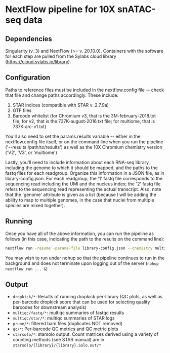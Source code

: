 # NextFlow pipeline for 10X snATAC-seq data

## Dependencies
Singularity (v. 3) and NextFlow (>= v. 20.10.0). Containers with the software for each step are pulled from the Sylabs cloud library (https://cloud.sylabs.io/library).


## Configuration
Paths to reference files must be included in the nextflow.config file -- check that file and change paths accordingly. These include:

1. STAR indices (compatible with STAR v. 2.7.9a)
2. GTF files
3. Barcode whitelist (for Chromium v3, that is the 3M-february-2018.txt file; for v2, that is the 737K-august-2016.txt file; for multiome, that is 737K-arc-v1.txt)

You'll also need to set the params.results variable -- either in the nextflow.config file itself, or on the command line when you run the pipeline ('--results /path/to/results') as well as the 10X Chromium chemistry version ('V2', 'V3', or 'multiome')

Lastly, you'll need to include information about each RNA-seq library, including the genome to which it should be mapped, and the paths to the fastq files for each readgroup. Organize this information in a JSON file, as in library-config.json. For each readgroup, the '1' fastq file corresponds to the sequencing read including the UMI and the nucleus index; the '2' fastq file refers to the sequencing read representing the actual transcript. Also, note that the 'genome' attribute is given as a list (because I will be adding the ability to map to multiple genomes, in the case that nuclei from multiple species are mixed together).

## Running
Once you have all of the above information, you can run the pipeline as follows (in this case, indicating the path to the results on the command line):

```bash
nextflow run -resume -params-file library-config.json --chemistry multiome --results /path/to/results /path/to/main.nf
```

You may wish to run under nohup so that the pipeline continues to run in the background and does not terminate upon logging out of the server (`nohup nextflow run ... &`)

## Output
* `dropkick/*`: Results of running dropkick per-library (QC plots, as well as per-barcode dropkick score that can be used for selecting quality barcodes for downstream analysis)
* `multiqc/fastq/*`: multiqc summaries of fastqc results
* `multiqc/star/*`: multiqc summaries of STAR logs
* `prune/*`: filtered bam files (duplicates NOT removed)
* `qc/*`: Per-barcode QC metrics and QC metric plots
* `starsolo/*`: starsolo output. Count matrices derived using a variety of counting methods (see STAR manual) are in `starsolo/{library}/{library}.Solo.out/*`